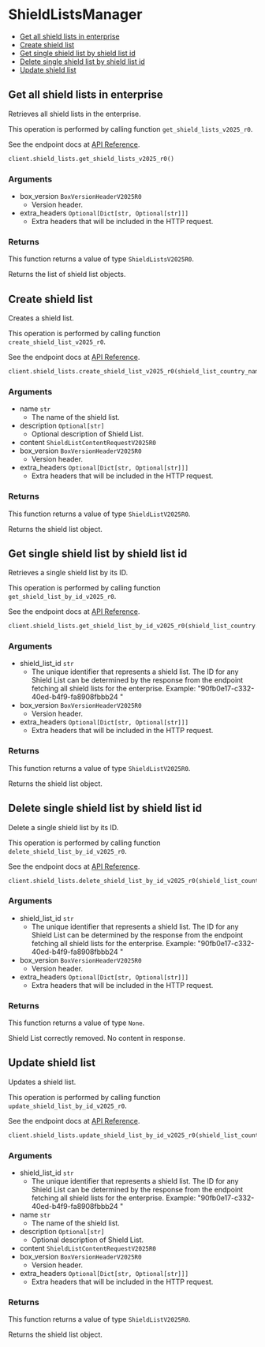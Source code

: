 # ShieldListsManager

- [Get all shield lists in enterprise](#get-all-shield-lists-in-enterprise)
- [Create shield list](#create-shield-list)
- [Get single shield list by shield list id](#get-single-shield-list-by-shield-list-id)
- [Delete single shield list by shield list id](#delete-single-shield-list-by-shield-list-id)
- [Update shield list](#update-shield-list)

## Get all shield lists in enterprise

Retrieves all shield lists in the enterprise.

This operation is performed by calling function `get_shield_lists_v2025_r0`.

See the endpoint docs at
[API Reference](https://developer.box.com/reference/v2025.0/get-shield-lists/).

<!-- sample get_shield_lists_v2025.0 -->

```python
client.shield_lists.get_shield_lists_v2025_r0()
```

### Arguments

- box_version `BoxVersionHeaderV2025R0`
  - Version header.
- extra_headers `Optional[Dict[str, Optional[str]]]`
  - Extra headers that will be included in the HTTP request.

### Returns

This function returns a value of type `ShieldListsV2025R0`.

Returns the list of shield list objects.

## Create shield list

Creates a shield list.

This operation is performed by calling function `create_shield_list_v2025_r0`.

See the endpoint docs at
[API Reference](https://developer.box.com/reference/v2025.0/post-shield-lists/).

<!-- sample post_shield_lists_v2025.0 -->

```python
client.shield_lists.create_shield_list_v2025_r0(shield_list_country_name, ShieldListContentCountryV2025R0(type=ShieldListContentCountryV2025R0TypeField.COUNTRY, country_codes=['US', 'PL']), description='A list of things that are shielded')
```

### Arguments

- name `str`
  - The name of the shield list.
- description `Optional[str]`
  - Optional description of Shield List.
- content `ShieldListContentRequestV2025R0`
- box_version `BoxVersionHeaderV2025R0`
  - Version header.
- extra_headers `Optional[Dict[str, Optional[str]]]`
  - Extra headers that will be included in the HTTP request.

### Returns

This function returns a value of type `ShieldListV2025R0`.

Returns the shield list object.

## Get single shield list by shield list id

Retrieves a single shield list by its ID.

This operation is performed by calling function `get_shield_list_by_id_v2025_r0`.

See the endpoint docs at
[API Reference](https://developer.box.com/reference/v2025.0/get-shield-lists-id/).

<!-- sample get_shield_lists_id_v2025.0 -->

```python
client.shield_lists.get_shield_list_by_id_v2025_r0(shield_list_country.id)
```

### Arguments

- shield_list_id `str`
  - The unique identifier that represents a shield list. The ID for any Shield List can be determined by the response from the endpoint fetching all shield lists for the enterprise. Example: "90fb0e17-c332-40ed-b4f9-fa8908fbbb24 "
- box_version `BoxVersionHeaderV2025R0`
  - Version header.
- extra_headers `Optional[Dict[str, Optional[str]]]`
  - Extra headers that will be included in the HTTP request.

### Returns

This function returns a value of type `ShieldListV2025R0`.

Returns the shield list object.

## Delete single shield list by shield list id

Delete a single shield list by its ID.

This operation is performed by calling function `delete_shield_list_by_id_v2025_r0`.

See the endpoint docs at
[API Reference](https://developer.box.com/reference/v2025.0/delete-shield-lists-id/).

<!-- sample delete_shield_lists_id_v2025.0 -->

```python
client.shield_lists.delete_shield_list_by_id_v2025_r0(shield_list_country.id)
```

### Arguments

- shield_list_id `str`
  - The unique identifier that represents a shield list. The ID for any Shield List can be determined by the response from the endpoint fetching all shield lists for the enterprise. Example: "90fb0e17-c332-40ed-b4f9-fa8908fbbb24 "
- box_version `BoxVersionHeaderV2025R0`
  - Version header.
- extra_headers `Optional[Dict[str, Optional[str]]]`
  - Extra headers that will be included in the HTTP request.

### Returns

This function returns a value of type `None`.

Shield List correctly removed. No content in response.

## Update shield list

Updates a shield list.

This operation is performed by calling function `update_shield_list_by_id_v2025_r0`.

See the endpoint docs at
[API Reference](https://developer.box.com/reference/v2025.0/put-shield-lists-id/).

<!-- sample put_shield_lists_id_v2025.0 -->

```python
client.shield_lists.update_shield_list_by_id_v2025_r0(shield_list_country.id, shield_list_country_name, ShieldListContentCountryV2025R0(type=ShieldListContentCountryV2025R0TypeField.COUNTRY, country_codes=['US']), description='Updated description')
```

### Arguments

- shield_list_id `str`
  - The unique identifier that represents a shield list. The ID for any Shield List can be determined by the response from the endpoint fetching all shield lists for the enterprise. Example: "90fb0e17-c332-40ed-b4f9-fa8908fbbb24 "
- name `str`
  - The name of the shield list.
- description `Optional[str]`
  - Optional description of Shield List.
- content `ShieldListContentRequestV2025R0`
- box_version `BoxVersionHeaderV2025R0`
  - Version header.
- extra_headers `Optional[Dict[str, Optional[str]]]`
  - Extra headers that will be included in the HTTP request.

### Returns

This function returns a value of type `ShieldListV2025R0`.

Returns the shield list object.
